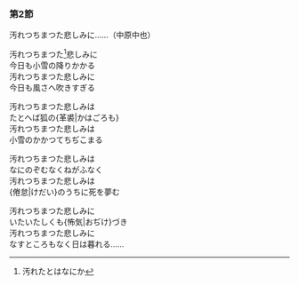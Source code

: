      
### 第2節

汚れつちまつた悲しみに……（中原中也）

汚れつちまつた[^1]悲しみに<br>
今日も小雪の降りかかる<br>
汚れつちまつた悲しみに<br>
今日も風さへ吹きすぎる<br>

[^1]: 汚れたとはなにか

汚れつちまつた悲しみは<br>
たとへば狐の{革裘|かはごろも}<br>
汚れつちまつた悲しみは<br>
小雪のかかつてちぢこまる<br>

汚れつちまつた悲しみは<br>
なにのぞむなくねがふなく<br>
汚れつちまつた悲しみは<br>
{倦怠|けだい}のうちに死を夢む<br>

汚れつちまつた悲しみに<br>
いたいたしくも{怖気|おぢけ}づき<br>
汚れつちまつた悲しみに<br>
なすところもなく日は暮れる……<br>
